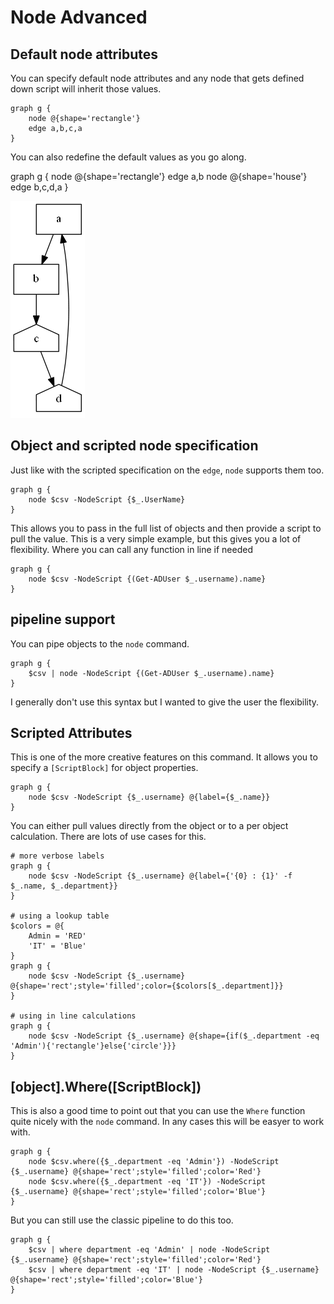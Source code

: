 # Node Advanced
## Default node attributes
You can specify default node attributes and any node that gets defined down script will inherit those values.

    graph g {
        node @{shape='rectangle'}
        edge a,b,c,a
    }

You can also redefine the default values as you go along. 

   graph g {
        node @{shape='rectangle'}
        edge a,b
        node @{shape='house'}
        edge b,c,d,a
    }


[![Source](images/defaultNode.png)](images/defaultNode.png)


## Object and scripted node specification
Just like with the scripted specification on the `edge`, `node` supports them too.

    graph g {
        node $csv -NodeScript {$_.UserName}
    }

This allows you to pass in the full list of objects and then provide a script to pull the value. This is a very simple example, but this gives you a lot of flexibility. Where you can call any function in line if needed

    graph g {
        node $csv -NodeScript {(Get-ADUser $_.username).name}
    }

## pipeline support
You can pipe objects to the `node` command.

    graph g {
        $csv | node -NodeScript {(Get-ADUser $_.username).name}
    }

I generally don't use this syntax but I wanted to give the user the flexibility. 

## Scripted Attributes
This is one of the more creative features on this command. It allows you to specify a `[ScriptBlock]` for object properties.
    
    graph g {
        node $csv -NodeScript {$_.username} @{label={$_.name}}
    }

You can either pull values directly from the object or to a per object calculation. There are lots of use cases for this.

    # more verbose labels
    graph g {
        node $csv -NodeScript {$_.username} @{label={'{0} : {1}' -f $_.name, $_.department}}
    }    

    # using a lookup table
    $colors = @{
        Admin = 'RED'
        'IT' = 'Blue'
    }
    graph g {
        node $csv -NodeScript {$_.username} @{shape='rect';style='filled';color={$colors[$_.department]}}
    }

    # using in line calculations
    graph g {
        node $csv -NodeScript {$_.username} @{shape={if($_.department -eq 'Admin'){'rectangle'}else{'circle'}}}
    }

## [object].Where([ScriptBlock])
This is also a good time to point out that you can use the `Where` function quite nicely with the `node` command. In any cases this will be easyer to work with.

    graph g {
        node $csv.where({$_.department -eq 'Admin'}) -NodeScript {$_.username} @{shape='rect';style='filled';color='Red'}
        node $csv.where({$_.department -eq 'IT'}) -NodeScript {$_.username} @{shape='rect';style='filled';color='Blue'}
    }

But you can still use the classic pipeline to do this too.

    graph g {
        $csv | where department -eq 'Admin' | node -NodeScript {$_.username} @{shape='rect';style='filled';color='Red'}
        $csv | where department -eq 'IT' | node -NodeScript {$_.username} @{shape='rect';style='filled';color='Blue'}
    }

